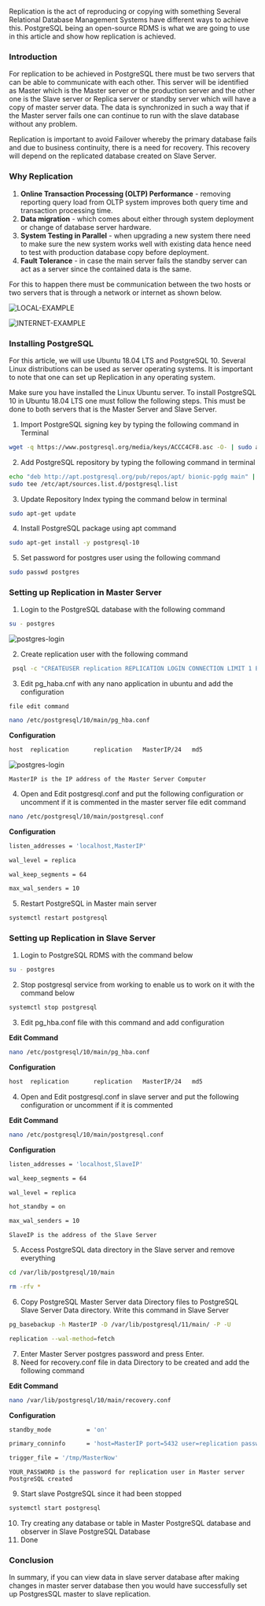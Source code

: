 Replication is the act of reproducing or copying with something Several Relational Database Management Systems have different ways to achieve this. PostgreSQL being an open-source RDMS is what we are going to use in this article and show how replication is achieved.

### Introduction

For replication to be achieved in PostgreSQL there must be two servers that can be able to communicate with each other. This server will be identified as Master which is the Master server or the production server and the other one is the Slave server or Replica server or standby server which will have a copy of master server data. The data is synchronized in such a way that if the Master server fails one can continue to run with the slave database without any problem.

Replication is important to avoid Failover whereby the primary database fails and due to business continuity, there is a need for recovery. This recovery will depend on the replicated database created on Slave Server.

### Why Replication

1. **Online Transaction Processing (OLTP) Performance** \- removing reporting query load from OLTP system improves both query time and transaction processing time\.
2. **Data migration** \- which comes about either through system deployment or change of database server hardware\.
3. **System Testing in Parallel** \- when upgrading a new system there need to make sure the new system works well with existing data hence need to test with production database copy before deployment\.
4. **Fault Tolerance** \- in case the main server fails the standby server can act as a server since the contained data is the same\.

For this to happen there must be communication between the two hosts or two servers that is through a network or internet as shown below.

![LOCAL-EXAMPLE](how-to-replicate-postgresql-database/local-network.png)

![INTERNET-EXAMPLE](how-to-replicate-postgresql-database/internet-network.png)

### Installing PostgreSQL

For this article, we will use Ubuntu 18.04 LTS and PostgreSQL 10. Several Linux distributions can be used as server operating systems. It is important to note that one can set up Replication in any operating system.

Make sure you have installed the Linux Ubuntu server. To install PostgreSQL 10 in Ubuntu 18.04 LTS one must follow the following steps. This must be done to both servers that is the Master Server and Slave Server.

1. Import PostgreSQL signing key by typing the following command in Terminal

``` bash
wget -q https://www.postgresql.org/media/keys/ACCC4CF8.asc -O- | sudo apt-key add -
```

2. Add PostgreSQL repository by typing the following command in terminal

``` bash
echo "deb http://apt.postgresql.org/pub/repos/apt/ bionic-pgdg main" | 
sudo tee /etc/apt/sources.list.d/postgresql.list
```

3. Update Repository Index typing the command below in terminal

``` bash
sudo apt-get update
```

4. Install PostgreSQL package using apt command

``` bash
sudo apt-get install -y postgresql-10
```

5. Set password for postgres user using the following command

``` bash
sudo passwd postgres
```

### Setting up Replication in Master Server

1. Login to the PostgreSQL database with the following command

``` bash
su - postgres
```

![postgres-login](how-to-replicate-postgresql-database/postgres-login.png)

2. Create replication user with the following command

``` bash
 psql -c "CREATEUSER replication REPLICATION LOGIN CONNECTION LIMIT 1 ENCRYPTED PASSWORD'YOUR_PASSWORD';"
```

3. Edit pg\_haba.cnf with any nano application in ubuntu and add the configuration

`file edit command`

``` bash
nano /etc/postgresql/10/main/pg_hba.conf
```

**Configuration**

``` bash
host  replication       replication   MasterIP/24   md5
```

![postgres-login](how-to-replicate-postgresql-database/pg_hba-edit.png)

`MasterIP is the IP address of the Master Server Computer`

4. Open and Edit postgresql.conf and put the following configuration or uncomment if it is commented in the master server
file edit command

``` bash
nano /etc/postgresql/10/main/postgresql.conf
```

**Configuration**

``` bash
listen_addresses = 'localhost,MasterIP'

wal_level = replica

wal_keep_segments = 64

max_wal_senders = 10
```

5. Restart PostgreSQL in Master main server

``` bash
systemctl restart postgresql
```

### Setting up Replication in Slave Server

1. Login to PostgreSQL RDMS with the command below

``` bash
su - postgres
```

2. Stop postgresql service from working to enable us to work on it with the command below

``` bash
systemctl stop postgresql
```

3. Edit pg\_hba.conf file with this command and add configuration

**Edit Command**

``` bash
nano /etc/postgresql/10/main/pg_hba.conf
```

**Configuration**

``` bash
host  replication       replication   MasterIP/24   md5
```

4. Open and Edit postgresql.conf<span style="mso-spacerun:yes">&nbsp;</span>in slave server and put the following configuration or uncomment if it is commented

**Edit Command**

``` bash
nano /etc/postgresql/10/main/postgresql.conf
```

**Configuration**

``` bash
listen_addresses = 'localhost,SlaveIP'

wal_keep_segments = 64

wal_level = replica

hot_standby = on

max_wal_senders = 10
```

`SlaveIP is the address of the Slave Server`

5. Access PostgreSQL data directory in the Slave server and remove everything

``` bash
cd /var/lib/postgresql/10/main
```

``` bash
rm -rfv *
```

6. Copy PostgreSQL Master Server data Directory files to PostgreSQL Slave Server Data directory. Write this command in Slave Server

``` bash
pg_basebackup -h MasterIP -D /var/lib/postgresql/11/main/ -P -U

replication --wal-method=fetch
```

7. Enter Master Server postgres password and press Enter.
8. Need for recovery.conf file in data Directory to be created and add the following command

**Edit Command**

``` bash
nano /var/lib/postgresql/10/main/recovery.conf
```

**Configuration**

``` bash
standby_mode          = 'on'

primary_conninfo      = 'host=MasterIP port=5432 user=replication password=YOUR_PASSWORD'

trigger_file = '/tmp/MasterNow'
```

`YOUR_PASSWORD is the password for replication user in Master server PostgreSQL created`

9. Start slave PostgreSQL since it had been stopped

``` bash
systemctl start postgresql
```

10. Try creating any database or table in Master PostgreSQL database and observer in Slave PostgreSQL Database
11. Done

### Conclusion

In summary, if you can view data in slave server database after making changes in master server database then you would have successfully set up PostgresSQL master to slave replication.
